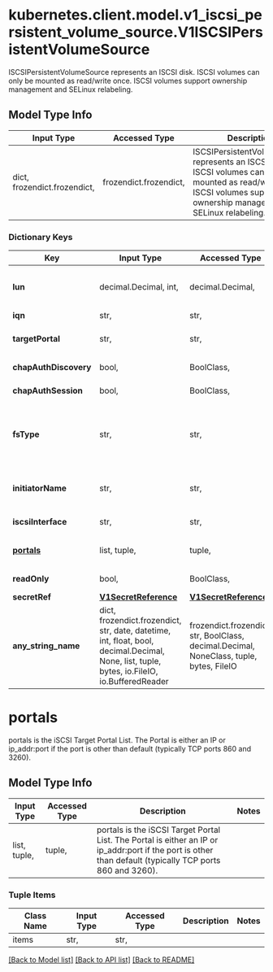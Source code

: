 # kubernetes.client.model.v1_iscsi_persistent_volume_source.V1ISCSIPersistentVolumeSource

ISCSIPersistentVolumeSource represents an ISCSI disk. ISCSI volumes can only be mounted as read/write once. ISCSI volumes support ownership management and SELinux relabeling.

## Model Type Info
Input Type | Accessed Type | Description | Notes
------------ | ------------- | ------------- | -------------
dict, frozendict.frozendict,  | frozendict.frozendict,  | ISCSIPersistentVolumeSource represents an ISCSI disk. ISCSI volumes can only be mounted as read/write once. ISCSI volumes support ownership management and SELinux relabeling. | 

### Dictionary Keys
Key | Input Type | Accessed Type | Description | Notes
------------ | ------------- | ------------- | ------------- | -------------
**lun** | decimal.Decimal, int,  | decimal.Decimal,  | lun is iSCSI Target Lun number. | value must be a 32 bit integer
**iqn** | str,  | str,  | iqn is Target iSCSI Qualified Name. | 
**targetPortal** | str,  | str,  | targetPortal is iSCSI Target Portal. The Portal is either an IP or ip_addr:port if the port is other than default (typically TCP ports 860 and 3260). | 
**chapAuthDiscovery** | bool,  | BoolClass,  | chapAuthDiscovery defines whether support iSCSI Discovery CHAP authentication | [optional] 
**chapAuthSession** | bool,  | BoolClass,  | chapAuthSession defines whether support iSCSI Session CHAP authentication | [optional] 
**fsType** | str,  | str,  | fsType is the filesystem type of the volume that you want to mount. Tip: Ensure that the filesystem type is supported by the host operating system. Examples: \&quot;ext4\&quot;, \&quot;xfs\&quot;, \&quot;ntfs\&quot;. Implicitly inferred to be \&quot;ext4\&quot; if unspecified. More info: https://kubernetes.io/docs/concepts/storage/volumes#iscsi | [optional] 
**initiatorName** | str,  | str,  | initiatorName is the custom iSCSI Initiator Name. If initiatorName is specified with iscsiInterface simultaneously, new iSCSI interface &lt;target portal&gt;:&lt;volume name&gt; will be created for the connection. | [optional] 
**iscsiInterface** | str,  | str,  | iscsiInterface is the interface Name that uses an iSCSI transport. Defaults to &#x27;default&#x27; (tcp). | [optional] 
**[portals](#portals)** | list, tuple,  | tuple,  | portals is the iSCSI Target Portal List. The Portal is either an IP or ip_addr:port if the port is other than default (typically TCP ports 860 and 3260). | [optional] 
**readOnly** | bool,  | BoolClass,  | readOnly here will force the ReadOnly setting in VolumeMounts. Defaults to false. | [optional] 
**secretRef** | [**V1SecretReference**](V1SecretReference.md) | [**V1SecretReference**](V1SecretReference.md) |  | [optional] 
**any_string_name** | dict, frozendict.frozendict, str, date, datetime, int, float, bool, decimal.Decimal, None, list, tuple, bytes, io.FileIO, io.BufferedReader | frozendict.frozendict, str, BoolClass, decimal.Decimal, NoneClass, tuple, bytes, FileIO | any string name can be used but the value must be the correct type | [optional]

# portals

portals is the iSCSI Target Portal List. The Portal is either an IP or ip_addr:port if the port is other than default (typically TCP ports 860 and 3260).

## Model Type Info
Input Type | Accessed Type | Description | Notes
------------ | ------------- | ------------- | -------------
list, tuple,  | tuple,  | portals is the iSCSI Target Portal List. The Portal is either an IP or ip_addr:port if the port is other than default (typically TCP ports 860 and 3260). | 

### Tuple Items
Class Name | Input Type | Accessed Type | Description | Notes
------------- | ------------- | ------------- | ------------- | -------------
items | str,  | str,  |  | 

[[Back to Model list]](../../README.md#documentation-for-models) [[Back to API list]](../../README.md#documentation-for-api-endpoints) [[Back to README]](../../README.md)

